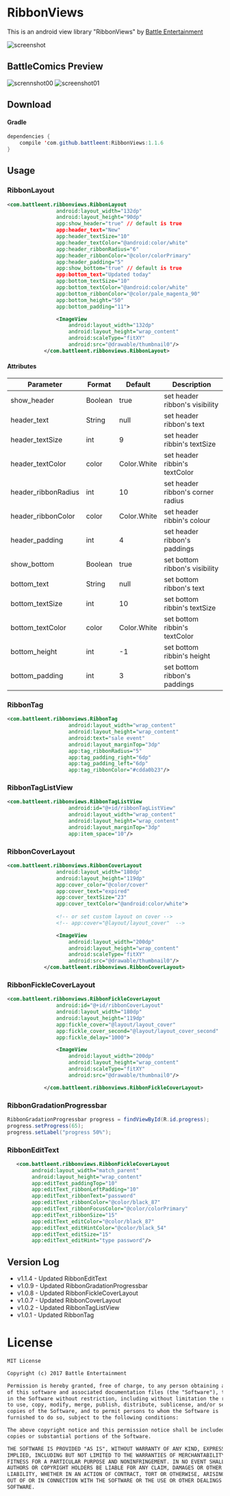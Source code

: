 # RibbonViews
This is an android view library "RibbonViews" by [Battle Entertainment](https://www.battleent.com/)

![screenshot](https://user-images.githubusercontent.com/24237865/33116641-ea4b1526-cfa8-11e7-8552-5401c6db2607.png) <br>

## BattleComics Preview
![scrennshot00](https://user-images.githubusercontent.com/24237865/33155980-a27600b8-d038-11e7-9043-adfd608d9b97.png)
![screenshot01](https://user-images.githubusercontent.com/24237865/33155979-a24b102e-d038-11e7-8eac-bea1296687f2.png)

## Download
#### Gradle
```java
dependencies {
    compile 'com.github.battleent:RibbonViews:1.1.6
}
```

## Usage
### RibbonLayout
```xml
<com.battleent.ribbonviews.RibbonLayout
                android:layout_width="132dp"
                android:layout_height="90dp"
                app:show_header="true" // default is true
                app:header_text="New"
                app:header_textSize="10"
                app:header_textColor="@android:color/white"
                app:header_ribbonRadius="6"
                app:header_ribbonColor="@color/colorPrimary"
                app:header_padding="5"
                app:show_bottom="true" // default is true
                app:bottom_text="Updated today"
                app:bottom_textSize="10"
                app:bottom_textColor="@android:color/white"
                app:bottom_ribbonColor="@color/pale_magenta_90"
                app:bottom_height="50"
                app:bottom_padding="11">

                <ImageView
                    android:layout_width="132dp"
                    android:layout_height="wrap_content"
                    android:scaleType="fitXY"
                    android:src="@drawable/thumbnail0"/>
            </com.battleent.ribbonviews.RibbonLayout>
```

#### Attributes
Parameter  |  Format  |  Default  |  Description
--- | --- | --- | ---
show_header | Boolean | true | set header ribbon's visibility
header_text | String | null | set header ribbon's text
header_textSize | int | 9 | set header ribbin's textSize
header_textColor | color | Color.White | set header ribbin's textColor
header_ribbonRadius | int | 10 | set header ribbon's corner radius
header_ribbonColor | color | Color.White | set header ribbin's colour
header_padding | int | 4 | set header ribbon's paddings
show_bottom | Boolean | true | set bottom ribbon's visibility
bottom_text | String | null | set bottom ribbon's text
bottom_textSize | int | 10 | set bottom ribbin's textSize
bottom_textColor | color | Color.White | set bottom ribbin's textColor
bottom_height | int | -1 | set bottom ribbin's height
bottom_padding | int | 3 | set bottom ribbon's paddings

### RibbonTag
```xml
<com.battleent.ribbonviews.RibbonTag
                    android:layout_width="wrap_content"
                    android:layout_height="wrap_content"
                    android:text="sale event"
                    android:layout_marginTop="3dp"
                    app:tag_ribbonRadius="5"
                    app:tag_padding_right="6dp"
                    app:tag_padding_left="6dp"
                    app:tag_ribbonColor="#cdda0b23"/>
```

### RibbonTagListView
```xml
<com.battleent.ribbonviews.RibbonTagListView
                    android:id="@+id/ribbonTagListView"
                    android:layout_width="wrap_content"
                    android:layout_height="wrap_content"
                    android:layout_marginTop="3dp"
                    app:item_space="10"/>
```

### RibbonCoverLayout
```xml
<com.battleent.ribbonviews.RibbonCoverLayout
                android:layout_width="180dp"
                android:layout_height="119dp"
                app:cover_color="@color/cover"
                app:cover_text="expired"
                app:cover_textSize="23"
                app:cover_textColor="@android:color/white">
    
                <!-- or set custom layout on cover -->
                <!-- app:cover="@layout/layout_cover"  -->

                <ImageView
                    android:layout_width="200dp"
                    android:layout_height="wrap_content"
                    android:scaleType="fitXY"
                    android:src="@drawable/thumbnail0"/>
            </com.battleent.ribbonviews.RibbonCoverLayout>
```

### RibbonFickleCoverLayout
```xml
<com.battleent.ribbonviews.RibbonFickleCoverLayout
                android:id="@+id/ribbonCoverLayout"
                android:layout_width="180dp"
                android:layout_height="119dp"
                app:fickle_cover="@layout/layout_cover"
                app:fickle_cover_second="@layout/layout_cover_second"
                app:fickle_delay="1000">

                <ImageView
                    android:layout_width="200dp"
                    android:layout_height="wrap_content"
                    android:scaleType="fitXY"
                    android:src="@drawable/thumbnail0"/>

            </com.battleent.ribbonviews.RibbonFickleCoverLayout>
```

### RibbonGradationProgressbar
```java
RibbonGradationProgressbar progress = findViewById(R.id.progress);
progress.setProgress(65);
progress.setLabel("progress 50%");
```

### RibbonEditText
```xml
   <com.battleent.ribbonviews.RibbonFickleCoverLayout
        android:layout_width="match_parent"
        android:layout_height="wrap_content"
        app:editText_paddingTop="10"
        app:editText_ribbonLeftPadding="10"
        app:editText_ribbonText="password"
        app:editText_ribbonColor="@color/black_87"
        app:editText_ribbonFocusColor="@color/colorPrimary"
        app:editText_ribbonSize="15"
        app:editText_editColor="@color/black_87"
        app:editText_editHintColor="@color/black_54"
        app:editText_editSize="15"
        app:editText_editHint="type password"/>
```

## Version Log
- v1.1.4 - Updated RibbonEditText
- v1.0.9 - Updated RibbonGradationProgressbar
- v1.0.8 - Updated RibbonFickleCoverLayout
- v1.0.7 - Updated RibbonCoverLayout
- v1.0.2 - Updated RibbonTagListView
- v1.0.1 - Updated RibbonTag

# License
```xml
MIT License

Copyright (c) 2017 Battle Entertainment

Permission is hereby granted, free of charge, to any person obtaining a copy
of this software and associated documentation files (the "Software"), to deal
in the Software without restriction, including without limitation the rights
to use, copy, modify, merge, publish, distribute, sublicense, and/or sell
copies of the Software, and to permit persons to whom the Software is
furnished to do so, subject to the following conditions:

The above copyright notice and this permission notice shall be included in all
copies or substantial portions of the Software.

THE SOFTWARE IS PROVIDED "AS IS", WITHOUT WARRANTY OF ANY KIND, EXPRESS OR
IMPLIED, INCLUDING BUT NOT LIMITED TO THE WARRANTIES OF MERCHANTABILITY,
FITNESS FOR A PARTICULAR PURPOSE AND NONINFRINGEMENT. IN NO EVENT SHALL THE
AUTHORS OR COPYRIGHT HOLDERS BE LIABLE FOR ANY CLAIM, DAMAGES OR OTHER
LIABILITY, WHETHER IN AN ACTION OF CONTRACT, TORT OR OTHERWISE, ARISING FROM,
OUT OF OR IN CONNECTION WITH THE SOFTWARE OR THE USE OR OTHER DEALINGS IN THE
SOFTWARE.
```
